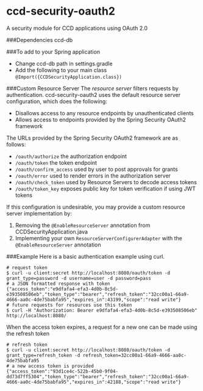 # ccd-security-oauth2
A security module for CCD applications using OAuth 2.0

###Dependencies
ccd-db

###To add to your Spring application 
- Change ccd-db path in settings.gradle
- Add the following to your main class    
`@Import({CCDSecurityApplication.class})`

###Custom Resource Server
The _resource server_ filters requests by authentication. ccd-security-oauth2 uses the default resource server configuration, which does the following:
- Disallows access to any resource endpoints by unauthenticated clients
- Allows access to endpoints provided by the Spring Security OAuth2 framework

The URLs provided by the Spring Security OAuth2 framework are as follows:
- `/oauth/authorize` the authorization endpoint
- `/oauth/token` the token endpoint
- `/oauth/confirm_access` used by user to post approvals for grants
- `/oauth/error` used to render errors in the authorization server
- `/oauth/check_token` used by Resource Servers to decode access tokens
- `/oauth/token_key` exposes public key for token verification if using JWT tokens

If this configuration is undesirable, you may provide a custom resource server implementation by:

1. Removing the `@EnableResourceServer` annotation from CCDSecurityApplication.java
2. Implementing your own `ResourceServerConfigurerAdapter` with the `@EnableResourceServer` annotation

###Example
Here is a basic authentication example using curl.

```
# request token
$ curl -u client:secret http://localhost:8080/oauth/token -d grant_type=password -d username=user -d password=pass
# a JSON formatted response with token
{"access_token":"e9dfafa4-efa3-4d0b-8c5d-e393508506eb","token_type":"bearer","refresh_token":"32cc00a1-66a9-4666-aa0c-4de75babfa95","expires_in":43199,"scope":"read write"}
# future requests for resources use this token
$ curl -H "Authorization: Bearer e9dfafa4-efa3-4d0b-8c5d-e393508506eb" http://localhost:8080/
```

When the access token expires, a request for a new one can be made using the refresh token
```
# refresh token
$ curl -u client:secret http://localhost:8080/oauth/token -d grant_type=refresh_token -d refresh_token=32cc00a1-66a9-4666-aa0c-4de75babfa95
# a new access token is provided 
{"access_token":"93d1ce4c-522b-45b0-9f04-dd73d7ff5304","token_type":"bearer","refresh_token":"32cc00a1-66a9-4666-aa0c-4de75babfa95","expires_in":42188,"scope":"read write"}
```
